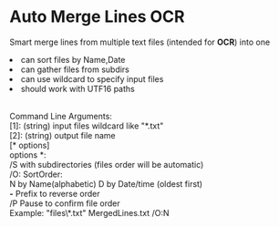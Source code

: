 # Auto Merge Lines OCR
Smart merge lines from multiple text files (intended for <b>OCR</b>) into one

<li>can sort files by Name,Date</li>
<li>can gather files from subdirs</li>
<li>can use wildcard to specify input files</li>
<li>should work with UTF16 paths</li>

<br>Command Line Arguments:<br>
  [1]: (string) input files wildcard like "\*.txt"<br>
  [2]: (string) output file name<br>
  [\* options]<br>
  options \*:<br>
   /S with subdirectories (files order will be automatic)<br>
   /O: SortOrder:<br>
   N  by Name(alphabetic)  D  by Date/time (oldest first)<br>
   <b>\-</b> Prefix to reverse order<br>
   /P Pause to confirm file order<br>
Example: "files\\*.txt" MergedLines.txt /O:N<br>
